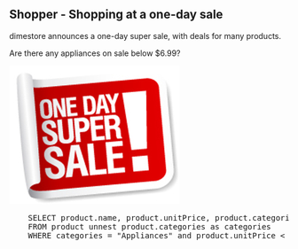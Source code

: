 ## Shopper - Shopping at a one-day sale

dimestore announces a one-day super sale, with deals for many products.
 
Are there any appliances on sale below $6.99? 

![ScreenShot](./images/onedaysale.png)

<pre id="example">
	SELECT product.name, product.unitPrice, product.categories 
	FROM product unnest product.categories as categories 
	WHERE categories = "Appliances" and product.unitPrice < 6.99
</pre>
